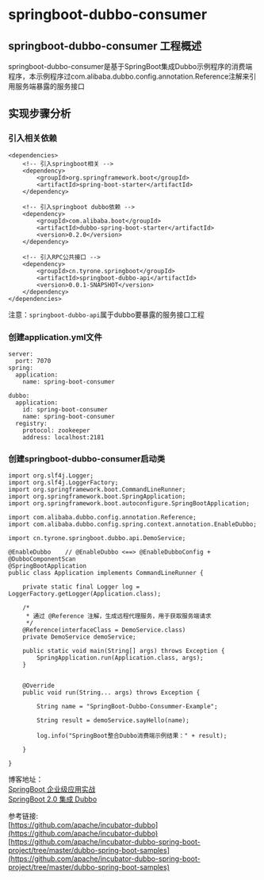 # springboot-dubbo-consumer

## springboot-dubbo-consumer 工程概述
springboot-dubbo-consumer是基于SpringBoot集成Dubbo示例程序的消费端程序，本示例程序过com.alibaba.dubbo.config.annotation.Reference注解来引用服务端暴露的服务接口

## 实现步骤分析
### 引入相关依赖

```
<dependencies>
	<!-- 引入springboot相关 -->
	<dependency>
		<groupId>org.springframework.boot</groupId>
		<artifactId>spring-boot-starter</artifactId>
	</dependency>

	<!-- 引入springboot dubbo依赖 -->
	<dependency>
		<groupId>com.alibaba.boot</groupId>
		<artifactId>dubbo-spring-boot-starter</artifactId>
		<version>0.2.0</version>
	</dependency>
	
	<!-- 引入RPC公共接口 -->
	<dependency>
		<groupId>cn.tyrone.springboot</groupId>
		<artifactId>springboot-dubbo-api</artifactId>
		<version>0.0.1-SNAPSHOT</version>
	</dependency>
</dependencies>
```
注意：`springboot-dubbo-api`属于dubbo要暴露的服务接口工程


### 创建application.yml文件
```
server:
  port: 7070
spring:
  application:
    name: spring-boot-consumer
  
dubbo:
  application:
    id: spring-boot-consumer
    name: spring-boot-consumer
  registry:
    protocol: zookeeper
    address: localhost:2181
```

### 创建springboot-dubbo-consumer启动类
```
import org.slf4j.Logger;
import org.slf4j.LoggerFactory;
import org.springframework.boot.CommandLineRunner;
import org.springframework.boot.SpringApplication;
import org.springframework.boot.autoconfigure.SpringBootApplication;

import com.alibaba.dubbo.config.annotation.Reference;
import com.alibaba.dubbo.config.spring.context.annotation.EnableDubbo;

import cn.tyrone.springboot.dubbo.api.DemoService;

@EnableDubbo	// @EnableDubbo <==> @EnableDubboConfig + @DubboComponentScan
@SpringBootApplication
public class Application implements CommandLineRunner {
	
	private static final Logger log = LoggerFactory.getLogger(Application.class);
	
	/*
	 * 通过 @Reference 注解，生成远程代理服务，用于获取服务端请求
	 */
	@Reference(interfaceClass = DemoService.class)
	private DemoService demoService;
	
	public static void main(String[] args) throws Exception {
		SpringApplication.run(Application.class, args);
	}

	
	@Override
	public void run(String... args) throws Exception {
		
		String name = "SpringBoot-Dubbo-Consummer-Example";
		
		String result = demoService.sayHello(name);
		
		log.info("SpringBoot整合Dubbo消费端示例结果：" + result);
		
	}

}
```


博客地址： <br>
[SpringBoot 企业级应用实战](https://blog.csdn.net/column/details/14078.html) <br>
[SpringBoot 2.0 集成 Dubbo](https://blog.csdn.net/myNameIssls/article/details/82669224)

参考链接:  <br>
[https://github.com/apache/incubator-dubbo](https://github.com/apache/incubator-dubbo) <br>
[https://github.com/apache/incubator-dubbo-spring-boot-project/tree/master/dubbo-spring-boot-samples](https://github.com/apache/incubator-dubbo-spring-boot-project/tree/master/dubbo-spring-boot-samples) <br>











